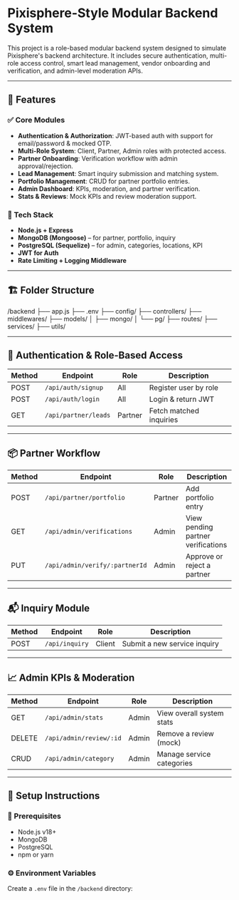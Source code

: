 # Pixisphere-Style Modular Backend System

This project is a role-based modular backend system designed to simulate Pixisphere's backend architecture. It includes secure authentication, multi-role access control, smart lead management, vendor onboarding and verification, and admin-level moderation APIs.

---

## 🚀 Features

### ✅ Core Modules
- **Authentication & Authorization**: JWT-based auth with support for email/password & mocked OTP.
- **Multi-Role System**: Client, Partner, Admin roles with protected access.
- **Partner Onboarding**: Verification workflow with admin approval/rejection.
- **Lead Management**: Smart inquiry submission and matching system.
- **Portfolio Management**: CRUD for partner portfolio entries.
- **Admin Dashboard**: KPIs, moderation, and partner verification.
- **Stats & Reviews**: Mock KPIs and review moderation support.

### 🔧 Tech Stack
- **Node.js + Express**
- **MongoDB (Mongoose)** – for partner, portfolio, inquiry
- **PostgreSQL (Sequelize)** – for admin, categories, locations, KPI
- **JWT for Auth**
- **Rate Limiting + Logging Middleware**

---

## 🏗️ Folder Structure
/backend
├── app.js
├── .env
├── config/
├── controllers/
├── middlewares/
├── models/
│ ├── mongo/
│ └── pg/
├── routes/
├── services/
├── utils/


---

## 🔐 Authentication & Role-Based Access

| Method | Endpoint              | Role    | Description                  |
|--------|-----------------------|---------|------------------------------|
| POST   | `/api/auth/signup`    | All     | Register user by role        |
| POST   | `/api/auth/login`     | All     | Login & return JWT           |
| GET    | `/api/partner/leads`  | Partner | Fetch matched inquiries      |

---

## 📦 Partner Workflow

| Method | Endpoint                         | Role    | Description                            |
|--------|----------------------------------|---------|----------------------------------------|
| POST   | `/api/partner/portfolio`         | Partner | Add portfolio entry                    |
| GET    | `/api/admin/verifications`       | Admin   | View pending partner verifications     |
| PUT    | `/api/admin/verify/:partnerId`   | Admin   | Approve or reject a partner            |

---

## 📬 Inquiry Module

| Method | Endpoint           | Role   | Description                        |
|--------|--------------------|--------|------------------------------------|
| POST   | `/api/inquiry`     | Client | Submit a new service inquiry       |

---

## 📈 Admin KPIs & Moderation

| Method | Endpoint               | Role  | Description                     |
|--------|------------------------|-------|---------------------------------|
| GET    | `/api/admin/stats`      | Admin | View overall system stats       |
| DELETE | `/api/admin/review/:id`| Admin | Remove a review (mock)          |
| CRUD   | `/api/admin/category`  | Admin | Manage service categories       |


---

## 🧪 Setup Instructions

### 🔨 Prerequisites
- Node.js v18+
- MongoDB
- PostgreSQL
- npm or yarn

### ⚙️ Environment Variables

Create a `.env` file in the `/backend` directory:


